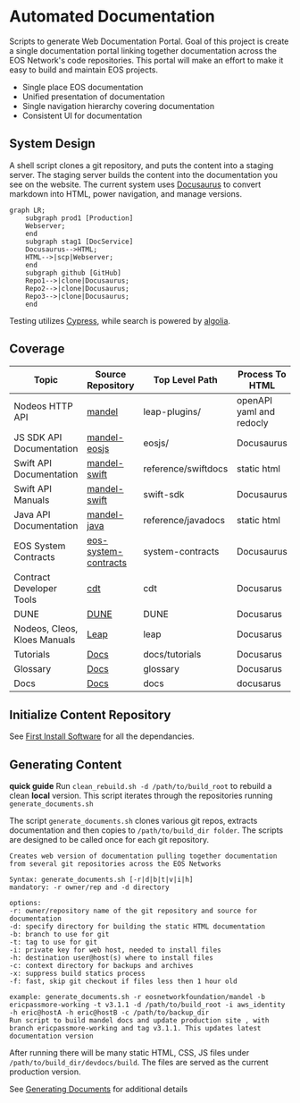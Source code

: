 # Automated Documentation #
Scripts to generate Web Documentation Portal. Goal of this project is create a single documentation portal linking together documentation across the EOS Network's code repositories. This portal will make an effort to make it easy to build and maintain EOS projects.
* Single place EOS documentation
* Unified presentation of documentation
* Single navigation hierarchy covering documentation
* Consistent UI for documentation

## System Design

A shell script clones a git repository, and puts the content into a staging server. The staging server builds the content into the documentation you see on the website. The current system uses [Docusaurus](https://docusaurus.io/) to convert markdown into HTML, power navigation, and manage versions.

```mermaid
graph LR;
    subgraph prod1 [Production]
    Webserver;
    end
    subgraph stag1 [DocService]
    Docusaurus-->HTML;
    HTML-->|scp|Webserver;
    end
    subgraph github [GitHub]
    Repo1-->|clone|Docusaurus;
    Repo2-->|clone|Docusaurus;
    Repo3-->|clone|Docusaurus;
    end
```

Testing utilizes [Cypress](https://www.cypress.io/), while search is powered by [algolia](https://www.algolia.com/).

## Coverage ##

|   Topic  |  Source Repository  | Top Level Path | Process To HTML |
|  ------- | ------------------- | -------------- | ------------ |
| Nodeos HTTP API | [mandel](https://github.com/AntelopeIO/leap) | leap-plugins/ | openAPI yaml and redocly |
| JS SDK API Documentation | [mandel-eosjs](https://github.com/eosnetworkfoundation/mandel-eosjs) | eosjs/ | Docusaurus |
| Swift API Documentation | [mandel-swift](https://github.com/eosnetworkfoundation/mandel-swift) | reference/swiftdocs | static html |
| Swift API Manuals | [mandel-swift](https://github.com/eosnetworkfoundation/mandel-swift) | swift-sdk | Docusaurus |
| Java API Documentation | [mandel-java](https://github.com/eosnetworkfoundation/mandel-java) | reference/javadocs | static html |
| EOS System Contracts | [eos-system-contracts](https://github.com/eosnetworkfoundation/eos-system-contracts) | system-contracts | Docusaurus |
| Contract Developer Tools | [cdt](https://github.com/AntelopeIO/cdt) | cdt | Docusarus |
| DUNE | [DUNE](https://github.com/AntelopeIO/DUNE.git) | DUNE | Docusarus |
| Nodeos, Cleos, Kloes Manuals | [Leap](https://github.com/AntelopeIO/leap) | leap | Docusarus |
| Tutorials | [Docs](https://github.com/eosnetworkfoundation/welcome.git) | docs/tutorials | Docusarus |
| Glossary | [Docs](https://github.com/eosnetworkfoundation/welcome.git) | glossary | Docusarus |
| Docs | [Docs](https://github.com/eosnetworkfoundation/welcome.git) | docs | docusarus |

## Initialize Content Repository ##
See [First Install Software](docs/FirstInstallSoftware.md) for all the dependancies.

## Generating Content ##

**quick guide** Run `clean_rebuild.sh -d /path/to/build_root` to rebuild a clean **local** version. This script iterates through the repositories running `generate_documents.sh`

The script `generate_documents.sh` clones various git repos, extracts documentation and then copies to `/path/to/build_dir folder`. The scripts are designed to be called once for each git repository.
```
Creates web version of documentation pulling together documentation from several git repositories across the EOS Networks

Syntax: generate_documents.sh [-r|d|b|t|v|i|h]
mandatory: -r owner/rep and -d directory

options:
-r: owner/repository name of the git repository and source for documentation
-d: specify directory for building the static HTML documentation
-b: branch to use for git
-t: tag to use for git
-i: private key for web host, needed to install files
-h: destination user@host(s) where to install files
-c: context directory for backups and archives
-x: suppress build statics process
-f: fast, skip git checkout if files less then 1 hour old

example: generate_documents.sh -r eosnetworkfoundation/mandel -b ericpassmore-working -t v3.1.1 -d /path/to/build_root -i aws_identity -h eric@hostA -h eric@hostB -c /path/to/backup_dir
Run script to build mandel docs and update production site , with branch ericpassmore-working and tag v3.1.1. This updates latest documentation version
```

After running there will be many static HTML, CSS, JS files under `/path/to/build_dir/devdocs/build`. The files are served as the current production version.

See [Generating Documents](docs/GeneratingDocuments.md) for additional details
